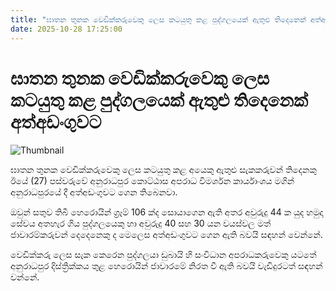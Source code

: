 ```yaml
---
title: "ඝාතන තුනක වෙඩික්කරුවෙකු ලෙස කටයුතු කළ පුද්ගලයෙක් ඇතුළු තිදෙනෙක් අත්අඩංගුවට‍"
date: 2025-10-28 17:25:00
---
```


# ඝාතන තුනක වෙඩික්කරුවෙකු ලෙස කටයුතු කළ පුද්ගලයෙක් ඇතුළු තිදෙනෙක් අත්අඩංගුවට‍

![Thumbnail](https://helakuru.sgp1.cdn.digitaloceanspaces.com/esana/images/lib/arrested-2[1].jpg)

ඝාතන තුනක වෙඩික්කරුවෙකු ලෙස කටයුතු කළ අයෙකු ඇතුළු සැකකරුවන් තිදෙනකු ඊයේ (27) පස්වරුවේ අනුරාධපුර කොට්ඨාස අපරාධ විමර්ශන කාර්යාංශය මගින් අනුරාධපුරයේ දී අත්අඩංගුවට ගෙන තිබෙනවා.

ඔවුන් සතුව තිබී හෙරොයින් ග්‍රෑම් 106 ක්ද සොයාගෙන ඇති අතර අවුරුදු 44 ක යුද හමුදා සේවය අතහැර ගිය පුද්ගලයෙකු හා අවුරුදු 40 සහ 30 යන වයස්වල මත් ජාවාරම්කරුවන් දෙදෙනෙකු ද මෙලෙස අත්අඩංගුවට ගෙන ඇති බවයි සඳහන් වෙන්නේ.

වෙඩික්කරු ලෙස සැක කෙරෙන පුද්ගලයා ඩුබායි හි සංවිධාන අපරාධකරුවෙකු යටතේ අනුරාධපුර දිස්ත්‍රික්කය තුළ හෙරොයින් ජාවාරමේ නිරත වී ඇති බවයි වැඩිදුරටත් සඳහන් වන්නේ.

